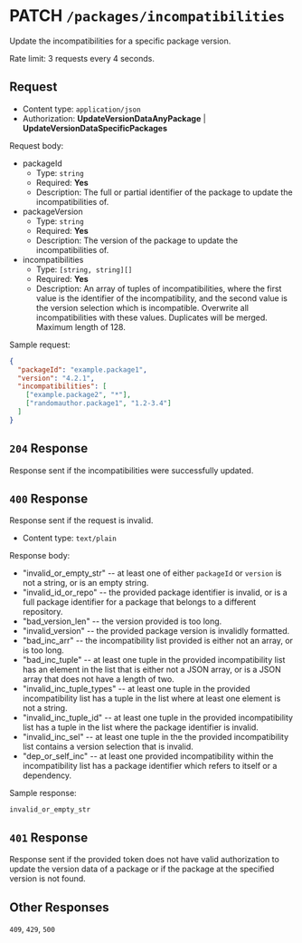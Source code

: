# PATCH `/packages/incompatibilities`

Update the incompatibilities for a specific package version.

Rate limit: 3 requests every 4 seconds.

## Request

- Content type: `application/json`
- Authorization: **UpdateVersionDataAnyPackage** | **UpdateVersionDataSpecificPackages**

Request body:

- packageId
  - Type: `string`
  - Required: **Yes**
  - Description: The full or partial identifier of the package to update the incompatibilities of.
- packageVersion
  - Type: `string`
  - Required: **Yes**
  - Description: The version of the package to update the incompatibilities of.
- incompatibilities
  - Type: `[string, string][]`
  - Required: **Yes**
  - Description: An array of tuples of incompatibilities, where the first value is the identifier of the incompatibility, and the second value is the version selection which is incompatible. Overwrite all incompatibilities with these values. Duplicates will be merged. Maximum length of 128.

Sample request:

```json
{
  "packageId": "example.package1",
  "version": "4.2.1",
  "incompatibilities": [
    ["example.package2", "*"],
    ["randomauthor.package1", "1.2-3.4"]
  ]
}
```

## `204` Response

Response sent if the incompatibilities were successfully updated.

## `400` Response

Response sent if the request is invalid.

- Content type: `text/plain`

Response body:

- "invalid_or_empty_str" -- at least one of either `packageId` or `version` is not a string, or is an empty string.
- "invalid_id_or_repo" -- the provided package identifier is invalid, or is a full package identifier for a package that belongs to a different repository.
- "bad_version_len" -- the version provided is too long.
- "invalid_version" -- the provided package version is invalidly formatted.
- "bad_inc_arr" -- the incompatibility list provided is either not an array, or is too long.
- "bad_inc_tuple" -- at least one tuple in the provided incompatibility list has an element in the list that is either not a JSON array, or is a JSON array that does not have a length of two.
- "invalid_inc_tuple_types" -- at least one tuple in the provided incompatibility list has a tuple in the list where at least one element is not a string.
- "invalid_inc_tuple_id" -- at least one tuple in the provided incompatibility list has a tuple in the list where the package identifier is invalid.
- "invalid_inc_sel" -- at least one tuple in the the provided incompatibility list contains a version selection that is invalid.
- "dep_or_self_inc" -- at least one provided incompatibility within the incompatibility list has a package identifier which refers to itself or a dependency.

Sample response:

```text
invalid_or_empty_str
```

## `401` Response

Response sent if the provided token does not have valid authorization to update the version data of a package or if the package at the specified version is not found.

## Other Responses

`409`, `429`, `500`